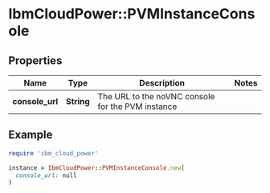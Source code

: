 # IbmCloudPower::PVMInstanceConsole

## Properties

| Name | Type | Description | Notes |
| ---- | ---- | ----------- | ----- |
| **console_url** | **String** | The URL to the noVNC console for the PVM instance |  |

## Example

```ruby
require 'ibm_cloud_power'

instance = IbmCloudPower::PVMInstanceConsole.new(
  console_url: null
)
```

